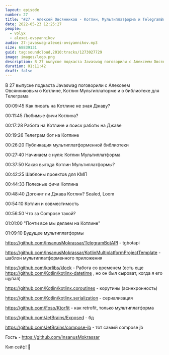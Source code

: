 ```yaml
---
layout: episode
number: 27
title: "#27 - Алексей Овсянников - Котлин, Мультиплатформа и TelegramBotAPI"
date: 2022-05-23 12:25:27
people:
  - volyx
  - alexei-ovsyannikov
audio: 27-javaswag-alexei-ovsyannikov.mp3
size: 68839131
guid: tag:soundcloud,2010:tracks/1273027729
image: images/logo.png
description: В 27 выпуске подкаста Javaswag поговорили с Алексеем Овсянниковым о Котлине, Котлин Мультиплаторме и о библиотеке для Телеграма
duration: 01:11:42
draft: false
---
```


В 27 выпуске подкаста Javaswag поговорили с Алексеем Овсянниковым о Котлине, Котлин Мультиплаторме и о библиотеке для Телеграма



00:09:45 Как писать на Котлине не зная Джаву?

00:11:45 Любимые фичи Котлина?

00:17:28 Работа на Котлине и поиск работы на Джаве

00:19:26 Телеграм бот на Котлине

00:26:20 Публикация мультиплатформенной библиотеки

00:27:40 Начинаем с нуля: Котлин Мультиплатформа

00:37:50 Какая выгода Котлин Мультиплатформы?

00:42:25 Шаблоны проектов для КМП

00:44:33 Полезные фичи Котлина

00:48:40 Догонит ли Джава Котлин? Sealed, Loom

00:54:10 Котлин и совместимость

00:56:50 Что за Compose такой?

01:01:00 "Почти все мы делаем на Котлине"

01:09:10 Будущее мультиплатформы



https://github.com/InsanusMokrassar/TelegramBotAPI - tgbotapi



https://github.com/InsanusMokrassar/KotlinMultiplatformProjectTemplate - шаблон мультиплатформенного приложения



https://github.com/korlibs/klock - Работа со временем (есть еще https://github.com/Kotlin/kotlinx-datetime , но он был сыроват, когда я его щупал)

https://github.com/Kotlin/kotlinx.coroutines - корутины (асинхронность)

https://github.com/Kotlin/kotlinx.serialization - сериализация

https://github.com/Foso/Ktorfit - как retrofit, только мультиплатформа

https://github.com/JetBrains/Exposed - бд

https://github.com/JetBrains/compose-jb - тот самый compose jb



Гость - https://github.com/InsanusMokrassar



Кип сейф! 🖖